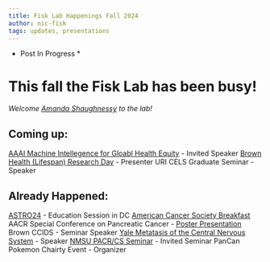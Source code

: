 ```yaml
---
title: Fisk Lab Happenings Fall 2024
author: nic-fisk
tags: updates, presentations
---
```


* Post In Progress *

# This fall the Fisk Lab has been busy!
*Welcome [Amanda Shaughnessy](https://fisklab.github.io/members/Amanda-Shaughnessy.html) to the lab!*

## Coming up:
[AAAI Machine Intellegence for Gloabl Health Equity](https://sites.google.com/aggies.ncat.edu/2024-mi4egh/home) - Invited Speaker
[Brown Health (Lifespan) Research Day](https://www.brownhealth.org/research-day) - Presenter
URI CELS Graduate Seminar - Speaker

## Already Happened:

[ASTRO24](https://www.astro.org/meetings-and-education/micro-sites/2024/annual-meeting) - Education Session in DC
[American Cancer Society Breakfast](https://www.fightcancer.org/events/acs-can-11th-annual-rhode-island-research-breakfast) 
AACR Special Conference on Pancreatic Cancer - [Poster Presentation](https://aacrjournals.org/cancerres/article/84/17_Supplement_2/C030/747745/Abstract-C030-Evolutionary-and-epistatic-analyses)
Brown CCIDS - Seminar Speaker
[Yale Metatasis of the Central Nervous System](https://medicine.yale.edu/internal-medicine/medonc/event/inaugural-central-nervous-system-metastasis-workshop/) - Speaker
[NMSU PACR/CS Seminar](https://pbs.twimg.com/media/GX2wm_HaUBQi0mS?format=jpg&name=medium) - Invited Seminar
PanCan Pokemon Chairty Event - Organizer
